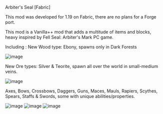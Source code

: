 Arbiter's Seal [Fabric]

This mod was developed for 1.19 on Fabric, there are no plans for a Forge port.



 

This mod is a Vanilla++ mod that adds a multitude of items and blocks, heavy inspired by Fell Seal: Arbiter's Mark PC game.

Including :
New Wood type: Ebony, spawns only in Dark Forests

![image](https://user-images.githubusercontent.com/7688001/191003365-7da3d144-2486-4cfe-99c2-39af028403e6.png)

New Ore types: Silver & Teorite, spawn all over the world in small-medium veins.

![image](https://user-images.githubusercontent.com/7688001/191003788-5ed5886d-7e8e-482e-8a56-d11c93d138fd.png)

Axes, Bows, Crossbows, Daggers, Guns, Maces, Mauls, Rapiers, Scythes, Spears, Staffs & Swords, some with unique abilities/properties.

![image](https://user-images.githubusercontent.com/7688001/191004099-b8b4e998-42aa-4e65-91d4-3e05da17d5ca.png)
![image](https://user-images.githubusercontent.com/7688001/191004131-5c826922-4dbf-4953-a9e7-a8dd7ce6fb72.png)
![image](https://user-images.githubusercontent.com/7688001/191004153-0f1ca0aa-73cd-4a31-92bb-d4e2de05c0e5.png)
